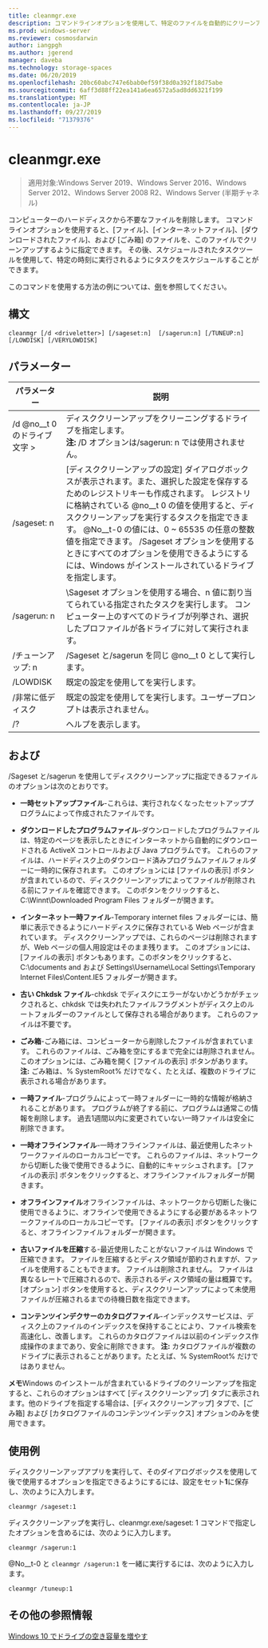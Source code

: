 ```yaml
---
title: cleanmgr.exe
description: コマンドラインオプションを使用して、特定のファイルを自動的にクリーンアップするようにディスククリーンアップツール (Cleanmgr.exe) を構成する方法について説明します。
ms.prod: windows-server
ms.reviewer: cosmosdarwin
author: iangpgh
ms.author: jgerend
manager: daveba
ms.technology: storage-spaces
ms.date: 06/20/2019
ms.openlocfilehash: 20bc60abc747e6bab0ef59f38d0a392f18d75abe
ms.sourcegitcommit: 6aff3d88ff22ea141a6ea6572a5ad8dd6321f199
ms.translationtype: MT
ms.contentlocale: ja-JP
ms.lasthandoff: 09/27/2019
ms.locfileid: "71379376"
---
```

# <a name="cleanmgr"></a>cleanmgr.exe

> 適用対象:Windows Server 2019、Windows Server 2016、Windows Server 2012、Windows Server 2008 R2、Windows Server (半期チャネル)

コンピューターのハードディスクから不要なファイルを削除します。 コマンドラインオプションを使用すると、[ファイル]、[インターネットファイル]、[ダウンロードされたファイル]、および [ごみ箱] のファイルを、このファイルでクリーンアップするように指定できます。 その後、スケジュールされたタスクツールを使用して、特定の時刻に実行されるようにタスクをスケジュールすることができます。

このコマンドを使用する方法の例については、[例](#examples)を参照してください。

## <a name="syntax"></a>構文

```
cleanmgr [/d <driveletter>] [/sageset:n]  [/sagerun:n] [/TUNEUP:n] [/LOWDISK] [/VERYLOWDISK]
```

## <a name="parameters"></a>パラメーター

|      パラメーター      |    説明     |
| ------------------- | ------------------ |
|  /d @no__t 0 のドライブ文字 >          | ディスククリーンアップをクリーニングするドライブを指定します。<br>**注:** /D オプションは/sagerun: n では使用されません。 |
| /sageset: n | [ディスククリーンアップの設定] ダイアログボックスが表示されます。また、選択した設定を保存するためのレジストリキーも作成されます。 レジストリに格納されている @no__t 0 の値を使用すると、ディスククリーンアップを実行するタスクを指定できます。 @No__t-0 の値には、0 ~ 65535 の任意の整数値を指定できます。 /Sageset オプションを使用するときにすべてのオプションを使用できるようにするには、Windows がインストールされているドライブを指定します。  |
|  /sagerun: n  |  \Sageset オプションを使用する場合、n 値に割り当てられている指定されたタスクを実行します。 コンピューター上のすべてのドライブが列挙され、選択したプロファイルが各ドライブに対して実行されます。           |
| /チューンアップ: n    | /Sageset と/sagerun を同じ @no__t 0 として実行します。 |
| /LOWDISK     | 既定の設定を使用してを実行します。 |
| /非常に低ディスク | 既定の設定を使用してを実行します。ユーザープロンプトは表示されません。 |
| /?           | ヘルプを表示します。 |

## <a name="options"></a>および

/Sageset と/sagerun を使用してディスククリーンアップに指定できるファイルのオプションは次のとおりです。

- **一時セットアップファイル**-これらは、実行されなくなったセットアッププログラムによって作成されたファイルです。

- **ダウンロードしたプログラムファイル**-ダウンロードしたプログラムファイルは、特定のページを表示したときにインターネットから自動的にダウンロードされる ActiveX コントロールおよび Java プログラムです。 これらのファイルは、ハードディスク上のダウンロード済みプログラムファイルフォルダーに一時的に保存されます。 このオプションには [ファイルの表示] ボタンが含まれているので、ディスククリーンアップによってファイルが削除される前にファイルを確認できます。 このボタンをクリックすると、C:\Winnt\Downloaded Program Files フォルダーが開きます。

- **インターネット一時ファイル**-Temporary internet files フォルダーには、簡単に表示できるようにハードディスクに保存されている Web ページが含まれています。 ディスククリーンアップでは、これらのページは削除されますが、Web ページの個人用設定はそのまま残ります。 このオプションには、[ファイルの表示] ボタンもあります。このボタンをクリックすると、C:\documents and および Settings\Username\Local Settings\Temporary Internet Files\Content.IE5 フォルダーが開きます。 

- **古い Chkdsk ファイル**-chkdsk でディスクにエラーがないかどうかがチェックされると、chkdsk では失われたファイルフラグメントがディスク上のルートフォルダーのファイルとして保存される場合があります。 これらのファイルは不要です。

- **ごみ箱**-ごみ箱には、コンピューターから削除したファイルが含まれています。 これらのファイルは、ごみ箱を空にするまで完全には削除されません。 このオプションには、ごみ箱を開く [ファイルの表示] ボタンがあります。 **注:** ごみ箱は、% SystemRoot% だけでなく、たとえば、複数のドライブに表示される場合があります。

- **一時ファイル**-プログラムによって一時フォルダーに一時的な情報が格納されることがあります。 プログラムが終了する前に、プログラムは通常この情報を削除します。 過去1週間以内に変更されていない一時ファイルは安全に削除できます。

- **一時オフラインファイル**-一時オフラインファイルは、最近使用したネットワークファイルのローカルコピーです。 これらのファイルは、ネットワークから切断した後で使用できるように、自動的にキャッシュされます。 [ファイルの表示] ボタンをクリックすると、オフラインファイルフォルダーが開きます。

- **オフラインファイル**オフラインファイルは、ネットワークから切断した後に使用できるように、オフラインで使用できるようにする必要があるネットワークファイルのローカルコピーです。 [ファイルの表示] ボタンをクリックすると、オフラインファイルフォルダーが開きます。

- **古いファイルを圧縮**する-最近使用したことがないファイルは Windows で圧縮できます。 ファイルを圧縮するとディスク領域が節約されますが、ファイルを使用することもできます。 ファイルは削除されません。 ファイルは異なるレートで圧縮されるので、表示されるディスク領域の量は概算です。 [オプション] ボタンを使用すると、ディスククリーンアップによって未使用ファイルが圧縮されるまでの待機日数を指定できます。

- **コンテンツインデクサーのカタログファイル**-インデックスサービスは、ディスク上のファイルのインデックスを保持することにより、ファイル検索を高速化し、改善します。 これらのカタログファイルは以前のインデックス作成操作のままであり、安全に削除できます。 **注:** カタログファイルが複数のドライブに表示されることがあります。たとえば、% SystemRoot% だけではありません。

**メモ**Windows のインストールが含まれているドライブのクリーンアップを指定すると、これらのオプションはすべて [ディスククリーンアップ] タブに表示されます。他のドライブを指定する場合は、[ディスククリーンアップ] タブで、[ごみ箱] および [カタログファイルのコンテンツインデックス] オプションのみを使用できます。 

## <a name="examples"></a>使用例

ディスククリーンアップアプリを実行して、そのダイアログボックスを使用して後で使用するオプションを指定できるようにするには、設定をセット**1**に保存し、次のように入力します。

```
cleanmgr /sageset:1
```

ディスククリーンアップを実行し、cleanmgr.exe/sageset: 1 コマンドで指定したオプションを含めるには、次のように入力します。

```
cleanmgr /sagerun:1
```

@No__t-0 と ```cleanmgr /sagerun:1``` を一緒に実行するには、次のように入力します。

```
cleanmgr /tuneup:1
```

## <a name="additional-references"></a>その他の参照情報

[Windows 10 でドライブの空き容量を増やす](https://support.microsoft.com/en-us/help/12425/windows-10-free-up-drive-space)
